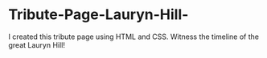 # Tribute-Page-Lauryn-Hill-
I created this tribute page using HTML and CSS. Witness the timeline of the great Lauryn Hill!
